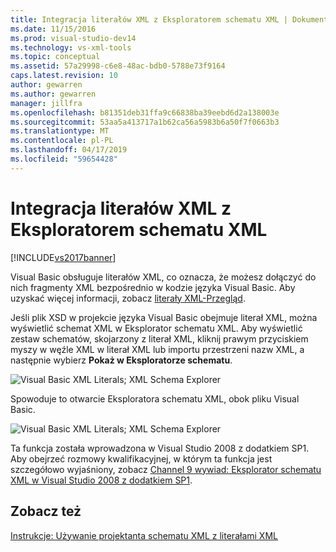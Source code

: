 ```yaml
---
title: Integracja literałów XML z Eksploratorem schematu XML | Dokumentacja firmy Microsoft
ms.date: 11/15/2016
ms.prod: visual-studio-dev14
ms.technology: vs-xml-tools
ms.topic: conceptual
ms.assetid: 57a29998-c6e8-48ac-bdb0-5788e73f9164
caps.latest.revision: 10
author: gewarren
ms.author: gewarren
manager: jillfra
ms.openlocfilehash: b81351deb31ffa9c66838ba39eebd6d2a138003e
ms.sourcegitcommit: 53aa5a413717a1b62ca56a5983b6a50f7f0663b3
ms.translationtype: MT
ms.contentlocale: pl-PL
ms.lasthandoff: 04/17/2019
ms.locfileid: "59654428"
---
```

# <a name="integration-of-xml-literals-with-xml-schema-explorer"></a>Integracja literałów XML z Eksploratorem schematu XML
[!INCLUDE[vs2017banner](../includes/vs2017banner.md)]

Visual Basic obsługuje literałów XML, co oznacza, że możesz dołączyć do nich fragmenty XML bezpośrednio w kodzie języka Visual Basic. Aby uzyskać więcej informacji, zobacz [literały XML-Przegląd](http://go.microsoft.com/fwlink/?LinkId=140325).  
  
 Jeśli plik XSD w projekcie języka Visual Basic obejmuje literał XML, można wyświetlić schemat XML w Eksplorator schematu XML. Aby wyświetlić zestaw schematów, skojarzony z literał XML, kliknij prawym przyciskiem myszy w węźle XML w literał XML lub importu przestrzeni nazw XML, a następnie wybierz **Pokaż w Eksploratorze schematu**.  
  
 ![Visual Basic XML Literals; XML Schema Explorer](../xml-tools/media/vbxmlliteralswithxmlschemaexplorer1.gif "VBXMLLiteralsWithXMLSchemaExplorer1")  
  
 Spowoduje to otwarcie Eksploratora schematu XML, obok pliku Visual Basic.  
  
 ![Visual Basic XML Literals; XML Schema Explorer](../xml-tools/media/vbxmlliteralswithxmlschemaexplorer2.gif "VBXMLLiteralsWithXMLSchemaExplorer2")  
  
 Ta funkcja została wprowadzona w Visual Studio 2008 z dodatkiem SP1. Aby obejrzeć rozmowy kwalifikacyjnej, w którym ta funkcja jest szczegółowo wyjaśniony, zobacz [Channel 9 wywiad: Eksplorator schematu XML w Visual Studio 2008 z dodatkiem SP1](http://go.microsoft.com/fwlink/?LinkId=140183).  
  
## <a name="see-also"></a>Zobacz też  
 [Instrukcje: Używanie projektanta schematu XML z literałami XML](../xml-tools/how-to-use-the-xml-schema-designer-with-xml-literals.md)
